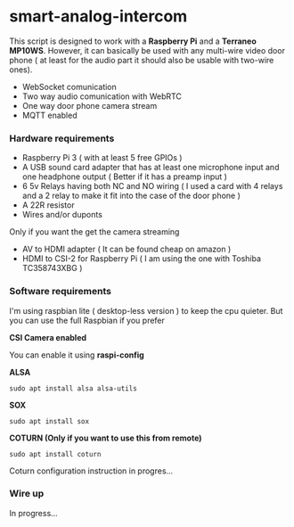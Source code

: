 # smart-analog-intercom
This script is designed to work with a **Raspberry Pi** and a **Terraneo MP10WS**. However, it can basically be used with any multi-wire video door phone (
at least for the audio part it should also be usable with two-wire ones).

- WebSocket comunication
- Two way audio comunication with WebRTC
- One way door phone camera stream
- MQTT enabled

### Hardware requirements
* Raspberry Pi 3 ( with at least 5 free GPIOs )
* A USB sound card adapter that has at least one microphone input and one headphone output ( Better if it has a preamp input )
* 6 5v Relays having both NC and NO wiring ( I used a card with 4 relays and a 2 relay to make it fit into the case of the door phone )
* A 22R resistor
* Wires and/or duponts

Only if you want the get the camera streaming
* AV to HDMI adapter ( It can be found cheap on amazon )
* HDMI to CSI-2 for Raspberry Pi ( I am using the one with Toshiba TC358743XBG )

### Software requirements

I'm using raspbian lite ( desktop-less version ) to keep the cpu quieter. But you can use the full Raspbian if you prefer

**CSI Camera enabled**

You can enable it using **raspi-config**

**ALSA**
```
sudo apt install alsa alsa-utils
```

**SOX**
```
sudo apt install sox
```

**COTURN (Only if you want to use this from remote)**
```
sudo apt install coturn
```

Coturn configuration instruction in progres...



### Wire up
In progress...


